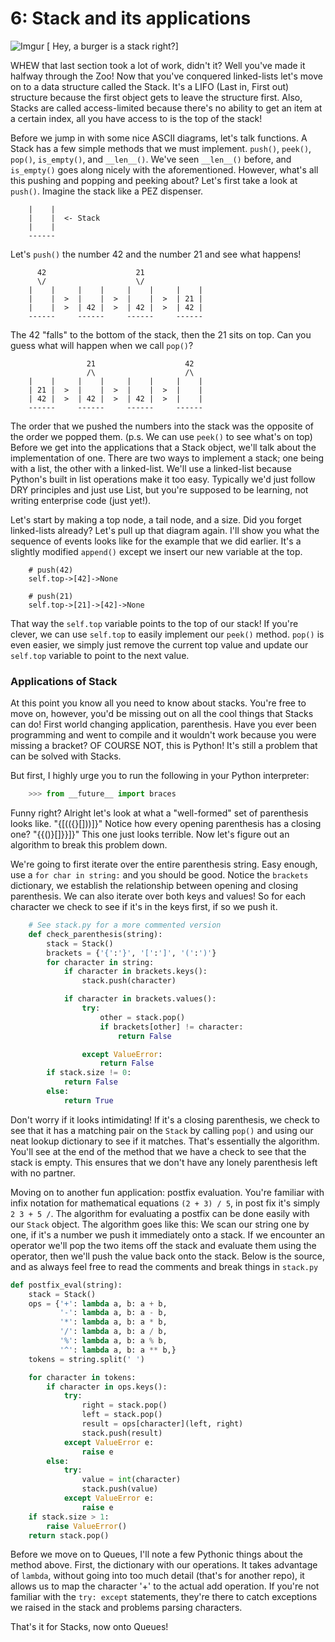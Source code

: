 # 6: Stack and its applications

![Imgur](http://i.imgur.com/vi9bS6x.jpg)
[ Hey, a burger is a stack right?]

WHEW that last section took a lot of work, didn't it? Well you've made it halfway
through the Zoo! Now that you've conquered linked-lists let's move on to a
data structure called the Stack. It's a LIFO (Last in, First out) structure because
the first object gets to leave the structure first. Also, Stacks are called access-limited
because there's no ability to get an item at a certain index, all you have access to
is the top of the stack!

Before we jump in with some nice ASCII diagrams, let's talk functions. A Stack has
a few simple methods that we must implement. ``push()``, ``peek()``, ``pop()``,
``is_empty()``, and ``__len__()``. We've seen ``__len__()`` before, and ``is_empty()``
goes along nicely with the aforementioned. However, what's all this pushing and popping
and peeking about? Let's first take a look at ``push()``. Imagine the stack like a
PEZ dispenser.

```
    |    |
    |    |  <- Stack
    |    |
    ------
```

Let's ``push()`` the number 42 and the number 21 and see what happens!
```
      42                    21
      \/                    \/
    |    |     |    |     |    |     |    |
    |    |  >  |    |  >  |    |  >  | 21 |
    |    |  >  | 42 |  >  | 42 |  >  | 42 |
    ------     ------     ------     ------
```

The 42 "falls" to the bottom of the stack, then the 21 sits on top. Can you guess
what will happen when we call ``pop()``?
```
                 21                    42
                 /\                    /\
    |    |     |    |     |    |     |    |
    | 21 |  >  |    |  >  |    |  >  |    |
    | 42 |  >  | 42 |  >  | 42 |  >  |    |
    ------     ------     ------     ------
```

The order that we pushed the numbers into the stack was the opposite of the order
we popped them. (p.s. We can use ``peek()`` to see what's on top) Before we get
into the applications that a Stack object, we'll talk about the implementation of
one. There are two ways to implement a stack; one being with a list, the other with
a linked-list. We'll use a linked-list because Python's built in list operations make
it too easy. Typically we'd just follow DRY principles and just use List, but you're
supposed to be learning, not writing enterprise code (just yet!).

Let's start by making a top node, a tail node, and a size. Did you forget linked-lists
already? Let's pull up that diagram again. I'll show you what the sequence of events
looks like for the example that we did earlier. It's a slightly modified ``append()`` 
except we insert our new variable at the top.

```
    # push(42)
    self.top->[42]->None

    # push(21)
    self.top->[21]->[42]->None

```

That way the ``self.top`` variable points to the top of our stack! If you're clever, we can
use ``self.top`` to easily implement our ``peek()`` method. ``pop()`` is even easier, we simply
just remove the current top value and update our ``self.top`` variable to point to the next
value.

### Applications of Stack

At this point you know all you need to know about stacks. You're free to move on, however, you'd be missing out
on all the cool things that Stacks can do! First world changing application, parenthesis. Have you ever been programming
and went to compile and it wouldn't work because you were missing a bracket? OF COURSE NOT, this is Python! It's still a
problem that can be solved with Stacks.

But first, I highly urge you to run the following in your Python interpreter:
```python
    >>> from __future__ import braces
```

Funny right? Alright let's look at what a "well-formed" set of parenthesis looks like. "{[(({}[]))]}" Notice how 
every opening parenthesis has a closing one? "{{()}[]}}]}" This one just looks terrible. Now let's figure out an
algorithm to break this problem down.

We're going to first iterate over the entire parenthesis string. Easy enough, use a ``for char in string:`` and you
should be good. Notice the ``brackets`` dictionary, we establish the relationship between opening
and closing parenthesis. We can also iterate over both keys and values! So for each character we
check to see if it's in the keys first, if so we push it.

```python
    # See stack.py for a more commented version
    def check_parenthesis(string):
        stack = Stack()
        brackets = {'{':'}', '[':']', '(':')'}
        for character in string:
            if character in brackets.keys():
                stack.push(character)

            if character in brackets.values():
                try:
                    other = stack.pop()
                    if brackets[other] != character:
                        return False

                except ValueError:
                    return False
        if stack.size != 0:
            return False
        else:
            return True
```

Don't worry if it looks intimidating! If it's a closing parenthesis, we check to see 
that it has a matching pair on the ``Stack`` by calling ``pop()`` and using our neat
lookup dictionary to see if it matches. That's essentially the algorithm. You'll see at
the end of the method that we have a check to see that  the stack is empty. This ensures
that we don't have any lonely parenthesis left with no partner. 

Moving on to another fun application: postfix evaluation. You're familiar with infix notation
for mathematical equations ``(2 + 3) / 5``, in post fix it's simply ``2 3 + 5 /``. The algorithm
for evaluating a postfix can be done easily with our ``Stack`` object. The algorithm goes like
this: We scan our string one by one, if it's a number we push it immediately onto a stack. If we 
encounter an operator we'll pop the two items off the stack and evaluate them using the operator,
then we'll push the value back onto the stack. Below is the source, and as always feel free to read
the comments and break things in ``stack.py``

```python
def postfix_eval(string):
    stack = Stack()
    ops = {'+': lambda a, b: a + b,
           '-': lambda a, b: a - b,
           '*': lambda a, b: a * b, 
           '/': lambda a, b: a / b,
           '%': lambda a, b: a % b,
           '^': lambda a, b: a ** b,}
    tokens = string.split(' ') 

    for character in tokens:
        if character in ops.keys():
            try:
                right = stack.pop()
                left = stack.pop()
                result = ops[character](left, right)
                stack.push(result)
            except ValueError e:
                raise e
        else:
            try:
                value = int(character)
                stack.push(value)
            except ValueError e:
                raise e
    if stack.size > 1:
        raise ValueError()
    return stack.pop()
```

Before we move on to Queues, I'll note a few Pythonic things about the method above. First,
the dictionary with our operations. It takes advantage of ``lambda``, without going into too
much detail (that's for another repo), it allows us to map the character '+' to the actual add
operation. If you're not familiar with the ``try: except`` statements, they're there to catch
exceptions we raised in the stack and problems parsing characters.

That's it for Stacks, now onto Queues!